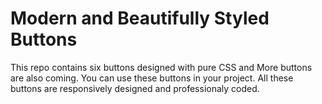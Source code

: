# Modern and Beautifully Styled Buttons

This repo contains six buttons designed with pure CSS and More buttons are also coming.
You can use these buttons in your project. All these buttons are responsively designed and professionaly coded.
